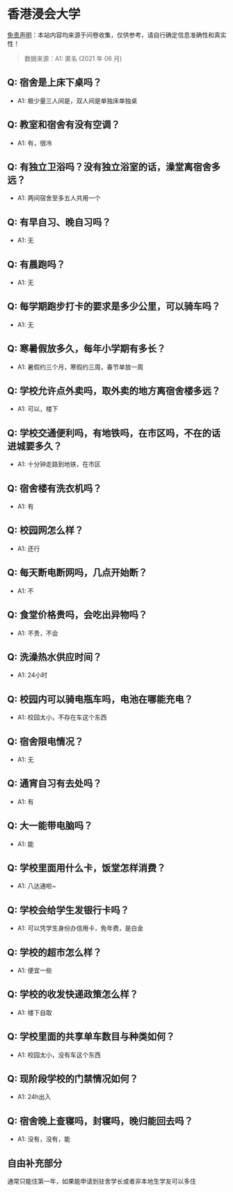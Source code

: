 # 香港浸会大学

[免责声明](https://colleges.chat/#_3)：本站内容均来源于问卷收集，仅供参考，请自行确定信息准确性和真实性！

> 数据来源：A1: 匿名 (2021 年 06 月)

## Q: 宿舍是上床下桌吗？

- A1: 极少量三人间是，双人间是单独床单独桌

## Q: 教室和宿舍有没有空调？

- A1: 有，很冷

## Q: 有独立卫浴吗？没有独立浴室的话，澡堂离宿舍多远？

- A1: 两间宿舍至多五人共用一个

## Q: 有早自习、晚自习吗？

- A1: 无

## Q: 有晨跑吗？

- A1: 无

## Q: 每学期跑步打卡的要求是多少公里，可以骑车吗？

- A1: 无

## Q: 寒暑假放多久，每年小学期有多长？

- A1: 暑假约三个月，寒假约三周，春节单放一周

## Q: 学校允许点外卖吗，取外卖的地方离宿舍楼多远？

- A1: 可以，楼下

## Q: 学校交通便利吗，有地铁吗，在市区吗，不在的话进城要多久？

- A1: 十分钟走路到地铁，在市区

## Q: 宿舍楼有洗衣机吗？

- A1: 有

## Q: 校园网怎么样？

- A1: 还行

## Q: 每天断电断网吗，几点开始断？

- A1: 不

## Q: 食堂价格贵吗，会吃出异物吗？

- A1: 不贵，不会

## Q: 洗澡热水供应时间？

- A1: 24小时

## Q: 校园内可以骑电瓶车吗，电池在哪能充电？

- A1: 校园太小，不存在车这个东西

## Q: 宿舍限电情况？

- A1: 无

## Q: 通宵自习有去处吗？

- A1: 有

## Q: 大一能带电脑吗？

- A1: 能

## Q: 学校里面用什么卡，饭堂怎样消费？

- A1: 八达通啦\~

## Q: 学校会给学生发银行卡吗？

- A1: 可以凭学生身份办信用卡，免年费，是白金

## Q: 学校的超市怎么样？

- A1: 便宜一些

## Q: 学校的收发快递政策怎么样？

- A1: 楼下自取

## Q: 学校里面的共享单车数目与种类如何？

- A1: 校园太小，没有车这个东西

## Q: 现阶段学校的门禁情况如何？

- A1: 24h出入

## Q: 宿舍晚上查寝吗，封寝吗，晚归能回去吗？

- A1: 没有，没有，能

## 自由补充部分

通常只能住第一年，如果能申请到驻舍学长或者非本地生学友可以多住